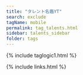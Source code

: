 ```yaml
---
title: "タレント名鑑YT"
search: exclude
tagName: mobile
permalink: tag_talents.html
sidebar: talents_sidebar
folder: tags
---
```

{% include taglogic1.html %}

{% include links.html %}





